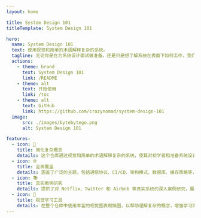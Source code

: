 ```yaml
---
layout: home

title: System Design 101
titleTemplate: System Design 101

hero:
  name: System Design 101
  text: 使用视觉和简单的术语解释复杂的系统。
  tagline: 无论你是在为系统设计面试做准备，还是只是想了解系统在表面下如何工作，我们希望这个仓库能够帮助你实现这一目标。
  actions:
    - theme: brand
      text: System Design 101
      link: /README
    - theme: alt
      text: 开始使用
      link: /toc
    - theme: alt
      text: GitHub
      link: https://github.com/crazynomad/system-design-101
  image:
      src: ./images/bytebytego.png
      alt: System Design 101

features:
  - icon: 🚀
    title: 简化复杂概念
    details: 这个仓库通过视觉和简单的术语解释复杂的系统，使其对初学者和准备系统设计面试的专业人士都易于理解。
  - icon: 🌐
    title: 全面覆盖
    details: 涵盖了广泛的主题，包括通信协议、CI/CD、架构模式、数据库、缓存策略等，提供了对系统设计的全面理解。
  - icon: 📚
    title: 真实案例研究
    details: 提供了对 Netflix、Twitter 和 Airbnb 等真实系统的深入案例研究，展示了理论在实践中如何应用以解决复杂问题。
  - icon: 🎨
    title: 视觉学习工具
    details: 在整个仓库中使用丰富的视觉图表和插图，以帮助理解复杂的概念，增强学习体验。
---
```

<style>
:root {
  --vp-home-hero-name-color: transparent;
  --vp-home-hero-name-background: -webkit-linear-gradient(120deg, #bd34fe 30%, #41d1ff);

  --vp-home-hero-image-background-image: linear-gradient(-45deg, #bd34fe 50%, #47caff 50%);
  --vp-home-hero-image-filter: blur(44px);
}

@media (min-width: 640px) {
  :root {
    --vp-home-hero-image-filter: blur(56px);
  }
}

@media (min-width: 960px) {
  :root {
    --vp-home-hero-image-filter: blur(68px);
  }
}
</style>